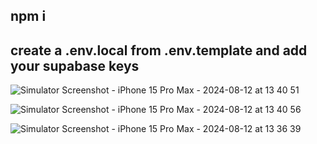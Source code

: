 ## npm i 

## create a .env.local from .env.template and add your supabase keys
![Simulator Screenshot - iPhone 15 Pro Max - 2024-08-12 at 13 40 51](https://github.com/user-attachments/assets/87b981b6-c1f4-46ee-9010-07cb3000c75d)

![Simulator Screenshot - iPhone 15 Pro Max - 2024-08-12 at 13 40 56](https://github.com/user-attachments/assets/b6a09a65-5d6c-44a2-b844-7437e2c22f1d)

![Simulator Screenshot - iPhone 15 Pro Max - 2024-08-12 at 13 36 39](https://github.com/user-attachments/assets/1a6df2e2-a1fe-4e21-a104-93819dd142d7)


